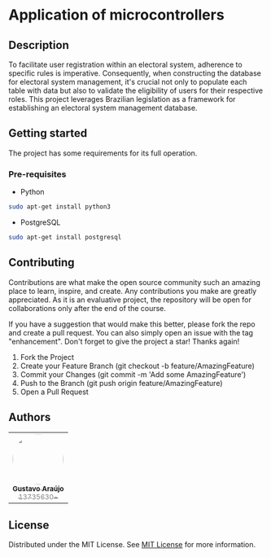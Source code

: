 # Application of microcontrollers

## Description

To facilitate user registration within an electoral system, adherence to specific rules is imperative. Consequently, when constructing the database for electoral system management, it's crucial not only to populate each table with data but also to validate the eligibility of users for their respective roles. This project leverages Brazilian legislation as a framework for establishing an electoral system management database.

## Getting started

The project has some requirements for its full operation.

### Pre-requisites

* Python

```bash
sudo apt-get install python3
```

* PostgreSQL

```bash
sudo apt-get install postgresql
```

## Contributing

Contributions are what make the open source community such an amazing place to learn, inspire, and create. Any contributions you make are greatly appreciated. As it is an evaluative project, the repository will be open for collaborations only after the end of the course.

If you have a suggestion that would make this better, please fork the repo and create a pull request. You can also simply open an issue with the tag "enhancement". Don't forget to give the project a star! Thanks again!

1. Fork the Project
2. Create your Feature Branch (git checkout -b feature/AmazingFeature)
3. Commit your Changes (git commit -m 'Add some AmazingFeature')
4. Push to the Branch (git push origin feature/AmazingFeature)
5. Open a Pull Request

## Authors

<table>
  <tr>
    <td align="center" style="border: none;">
      <a href="https://www.linkedin.com/in/guaraujoc/" title="https://www.linkedin.com/in/guaraujoc/">
        <img src="https://avatars.githubusercontent.com/u/130992375?s=400&u=168448c320a3ad61a9737a30880fa942249baedc&v=4" width="100px;"  style="border-radius: 50%;"><br>
        <sub>
          <b>Gustavo Araújo<br></b>
		  <span style="color:grey;">13735630-</span>
        </sub>
      </a>
  </tr>
</table>

## License

Distributed under the MIT License. See [MIT License](https://opensource.org/license/MIT) for more information.
